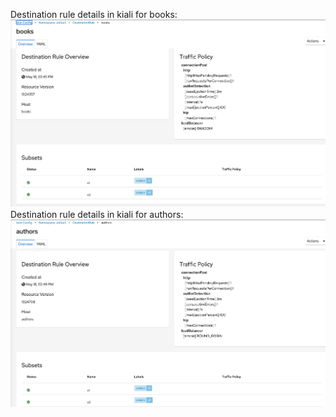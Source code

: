Destination rule details in kiali for books:
![Image description | width=100](Screen%20Shot%202020-05-18%20at%202.48.15%20PM.png)
Destination rule details in kiali for authors:
![Image description | width=100](Screen%20Shot%202020-05-18%20at%202.50.10%20PM.png)
